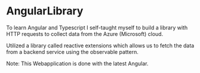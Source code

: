 # AngularLibrary
To learn Angular and Typescript I self-taught myself to build a library with HTTP requests to collect data from the Azure (Microsoft) cloud.

Utilized a library called reactive extensions which allows us to fetch the data from a backend service using the observable pattern.

Note: This Webapplication is done with the latest Angular.
